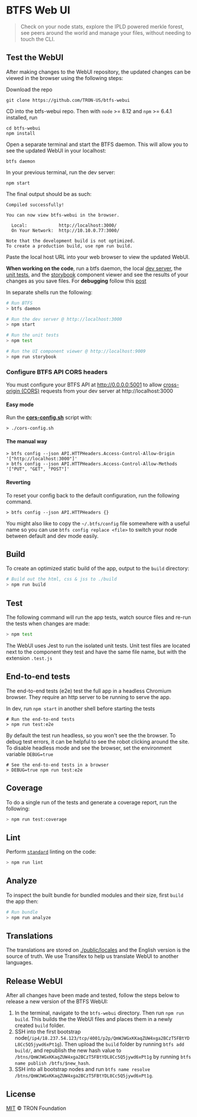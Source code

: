 # BTFS Web UI


> Check on your node stats, explore the IPLD powered merkle forest, see peers around the world and manage your files, without needing to touch the CLI.

## Test the WebUI

After making changes to the WebUI repository, the updated changes can be viewed in the browser using the following steps:

Download the repo

```
git clone https://github.com/TRON-US/btfs-webui
```
CD into the btfs-webui repo. Then with `node` >= 8.12 and `npm` >= 6.4.1 installed, run

```
cd btfs-webui
npm install
```

Open a separate terminal and start the BTFS daemon. This will allow you to see the updated WebUI in your localhost:

```
btfs daemon
```

In your previous terminal, run the dev server:

```
npm start
```

The final output should be as such:

```
Compiled successfully!

You can now view btfs-webui in the browser.

  Local:            http://localhost:3000/
  On Your Network:  http://10.10.0.77:3000/

Note that the development build is not optimized.
To create a production build, use npm run build.

```
Paste the local host URL into your web browser to view the updated WebUI. 



**When working on the code**, run a btfs daemon, the local [dev server](https://github.com/facebook/create-react-app/blob/master/packages/react-scripts/template/README.md#npm-start), the [unit tests](https://facebook.github.io/jest/), and the [storybook](https://storybook.js.org/) component viewer and see the results of your changes as you save files. For **debugging** follow this [post](https://hackernoon.com/debugging-react-like-a-champ-with-vscode-66281760037)

In separate shells run the following:

```sh
# Run BTFS
> btfs daemon
```

```sh
# Run the dev server @ http://localhost:3000
> npm start
```

```sh
# Run the unit tests
> npm test
```

```sh
# Run the UI component viewer @ http://localhost:9009
> npm run storybook
```

### Configure BTFS API CORS headers

You must configure your BTFS API at http://0.0.0.0:5001  to allow [cross-origin (CORS)](https://developer.mozilla.org/en-US/docs/Web/HTTP/CORS) requests from your dev server at http://localhost:3000

#### Easy mode

Run the **[cors-config.sh](./cors-config.sh)** script with:

```console
> ./cors-config.sh
```

#### The manual way

```console
> btfs config --json API.HTTPHeaders.Access-Control-Allow-Origin '["http://localhost:3000"]'
> btfs config --json API.HTTPHeaders.Access-Control-Allow-Methods '["PUT", "GET", "POST"]'
```

#### Reverting

To reset your config back to the default configuration, run the following command.

```console
> btfs config --json API.HTTPHeaders {}
```

You might also like to copy the `~/.btfs/config` file somewhere with a useful name so you can use `btfs config replace <file>` to switch your node between default and dev mode easily.

## Build

To create an optimized static build of the app, output to the `build` directory:

```sh
# Build out the html, css & jss to ./build
> npm run build
```

## Test

The following command will run the app tests, watch source files and re-run the tests when changes are made:

```sh
> npm test
```

The WebUI uses Jest to run the isolated unit tests. Unit test files are located next to the component they test and have the same file name, but with the extension `.test.js`

## End-to-end tests

The end-to-end tests (e2e) test the full app in a headless Chromium browser. They require an http server to be running to serve the app.

In dev, run `npm start` in another shell before starting the tests

```
# Run the end-to-end tests
> npm run test:e2e
```

By default the test run headless, so you won't see the the browser. To debug test errors, it can be helpful to see the robot clicking around the site. To disable headless mode and see the browser, set the environment variable `DEBUG=true`

```
# See the end-to-end tests in a browser
> DEBUG=true npm run test:e2e
```


## Coverage

To do a single run of the tests and generate a coverage report, run the following:

```sh
> npm run test:coverage
```

## Lint

Perform [`standard`](https://standardjs.com/) linting on the code:

```sh
> npm run lint
```

## Analyze

To inspect the built bundle for bundled modules and their size, first `build` the app then:

```sh
# Run bundle
> npm run analyze
```

## Translations

The translations are stored on [./public/locales](./public/locales) and the English version is the source of truth. We use Transifex to help us translate WebUI to another languages.

<!---
TODO: Do we allow contributions?
--> 


## Release WebUI

After all changes have been made and tested, follow the steps below to release a new version of the BTFS WebUI:

1. In the terminal, navigate to the `btfs-webui` directory. Then run `npm run build`. This builds the the WebUI files and places them in a newly created `build` folder.   
2. SSH into the first bootstrap node(`/ip4/18.237.54.123/tcp/4001/p2p/QmWJWGxKKaqZUW4xga2BCzT5FBtYDL8Cc5Q5jywd6xPt1g`). Then upload the `build` folder by running `btfs add build/`, and republish the new hash value to `/btns/QmWJWGxKKaqZUW4xga2BCzT5FBtYDL8Cc5Q5jywd6xPt1g` by running `btfs name publish /btfs/$new_hash`. 
3. SSH into all bootstrap nodes and run `btfs name resolve /btns/QmWJWGxKKaqZUW4xga2BCzT5FBtYDL8Cc5Q5jywd6xPt1g`.

## License

[MIT](LICENSE) © TRON Foundation
